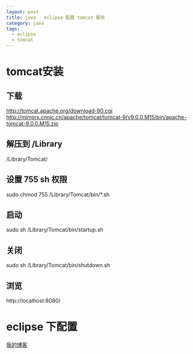 ```yaml
---
layout: post
title: java - eclipse 配置 tomcat 服务
category: java
tags:
  - eclipse
  - tomcat
---
```



# tomcat安装

## 下载

http://tomcat.apache.org/download-90.cgi
http://mirrors.cnnic.cn/apache/tomcat/tomcat-9/v9.0.0.M15/bin/apache-tomcat-9.0.0.M15.zip

## 解压到 /Library

/Library/Tomcat/

## 设置 755 sh 权限

sudo chmod 755 /Library/Tomcat/bin/*.sh

## 启动

sudo sh /Library/Tomcat/bin/startup.sh 

## 关闭

sudo sh /Library/Tomcat/bin/shutdown.sh

## 浏览

http://localhost:8080/

# eclipse 下配置









[我的博客](https://hans007.github.io)
